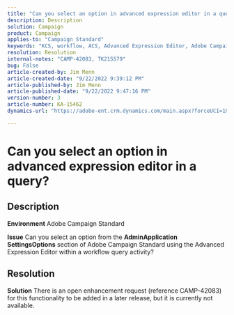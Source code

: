 ```yaml
---
title: "Can you select an option in advanced expression editor in a query?"
description: Description
solution: Campaign
product: Campaign
applies-to: "Campaign Standard"
keywords: "KCS, workflow, ACS, Advanced Expression Editor, Adobe Campaign Standard, select option, query, workaround"
resolution: Resolution
internal-notes: "CAMP-42083, TK215579"
bug: False
article-created-by: Jim Menn
article-created-date: "9/22/2022 9:39:12 PM"
article-published-by: Jim Menn
article-published-date: "9/22/2022 9:47:16 PM"
version-number: 3
article-number: KA-15462
dynamics-url: "https://adobe-ent.crm.dynamics.com/main.aspx?forceUCI=1&pagetype=entityrecord&etn=knowledgearticle&id=3f6ed8fb-be3a-ed11-9db1-0022480866ad"

---
```

# Can you select an option in advanced expression editor in a query?

## Description


<b>Environment</b>
 Adobe Campaign Standard

<b>Issue</b>
 Can you select an option from the <b>Admin</b><b>Application Settings</b><b>Options</b> section of Adobe Campaign Standard using the Advanced Expression Editor within a workflow query activity?


## Resolution


<b>Solution</b>
There is an open enhancement request (reference CAMP-42083) for this functionality to be added in a later release, but it is currently not available.
